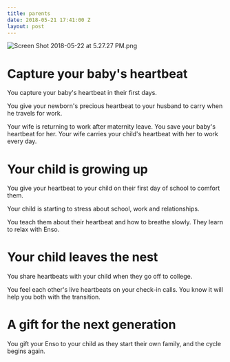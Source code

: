 ```yaml
---
title: parents
date: 2018-05-21 17:41:00 Z
layout: post
---
```


![Screen Shot 2018-05-22 at 5.27.27 PM.png](/uploads/Screen%20Shot%202018-05-22%20at%205.27.27%20PM.png)

# Capture your baby's heartbeat

You capture your baby's heartbeat in their first days. 

You give your newborn's precious heartbeat to your husband to carry when he travels for work.

Your wife is returning to work after maternity leave. You save your baby's heartbeat for her. Your wife carries your child's heartbeat with her to work every day. 

# Your child is growing up 

You give your heartbeat to your child on their first day of school to comfort them. 

Your child is starting to stress about school, work and relationships. 

You teach them about their heartbeat and how to breathe slowly. They learn to relax with Enso. 

# Your child leaves the nest 

You share heartbeats with your child when they go off to college.

You feel each other's live heartbeats on your check-in calls. You know it will help you both with the transition. 

# A gift for the next generation 

You gift your Enso to your child as they start their own family, and the cycle begins again. 